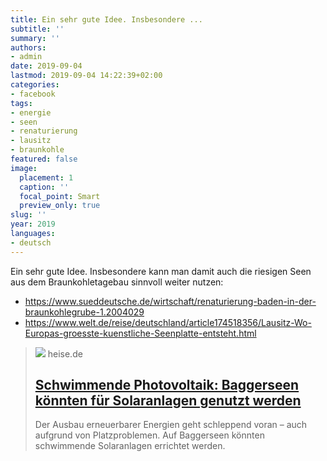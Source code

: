 ```yaml
---
title: Ein sehr gute Idee. Insbesondere ...
subtitle: ''
summary: ''
authors:
- admin
date: 2019-09-04
lastmod: 2019-09-04 14:22:39+02:00
categories:
- facebook
tags:
- energie
- seen
- renaturierung
- lausitz
- braunkohle
featured: false
image:
  placement: 1
  caption: ''
  focal_point: Smart
  preview_only: true
slug: ''
year: 2019
languages:
- deutsch
---
```


Ein sehr gute Idee. Insbesondere kann man damit auch die riesigen Seen aus dem Braunkohletagebau sinnvoll weiter nutzen: 
- https://www.sueddeutsche.de/wirtschaft/renaturierung-baden-in-der-braunkohlegrube-1.2004029
- https://www.welt.de/reise/deutschland/article174518356/Lausitz-Wo-Europas-groesste-kuenstliche-Seenplatte-entsteht.html
> [![](https://heise.cloudimg.io/bound/1200x1200/q85.png-lossy-85.webp-lossy-85.foil1/_www-heise-de_/imgs/18/2/7/4/2/8/7/3/Photovoltaik_Schwimmend_auf_Baggersee_Renchen-961a865793735662.jpeg)](https://www.heise.de/newsticker/meldung/Schwimmende-Photovoltaik-Baggerseen-koennten-fuer-Solaranlagen-genutzt-werden-4513193.html)
> heise.de
> ## [Schwimmende Photovoltaik: Baggerseen könnten für Solaranlagen genutzt werden ](https://www.heise.de/newsticker/meldung/Schwimmende-Photovoltaik-Baggerseen-koennten-fuer-Solaranlagen-genutzt-werden-4513193.html)
>
>Der Ausbau erneuerbarer Energien geht schleppend voran – auch aufgrund von Platzproblemen. Auf Baggerseen könnten schwimmende Solaranlagen errichtet werden.